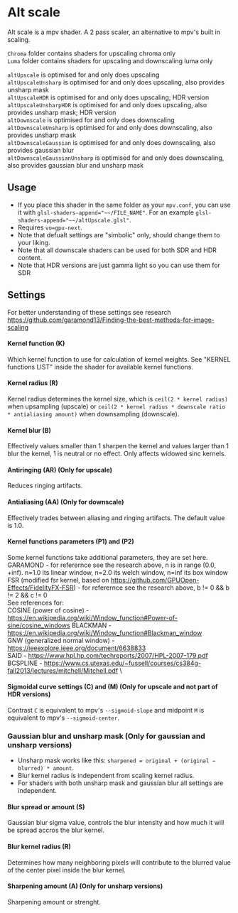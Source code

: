 # Alt scale
Alt scale is a mpv shader. A 2 pass scaler, an alternative to mpv's built in scaling.

`Chroma` folder contains shaders for upscaling chroma only \
`Luma` folder contains shaders for upscaling and downscaling luma only

`altUpscale` is optimised for and only does upscaling\
`altUpscaleUnsharp` is optimised for and only does upscaling, also provides unsharp mask\
`altUpscaleHDR` is optimised for and only does upscaling; HDR version\
`altUpscaleUnsharpHDR` is optimised for and only does upscaling, also provides unsharp mask; HDR version\
`altDownscale` is optimised for and only does downscaling\
`altDownscaleUnsharp` is optimised for and only does downscaling, also provides unsharp mask\
`altDownscaleGaussian` is optimised for and only does downscaling, also provides gaussian blur\
`altDownscaleGaussianUnsharp` is optimised for and only does downscaling, also provides gaussian blur and unsharp mask

## Usage
- If you place this shader in the same folder as your `mpv.conf`, you can use it with `glsl-shaders-append="~~/FILE_NAME"`. For an example `glsl-shaders-append="~~/altUpscale.glsl"`.
- Requires `vo=gpu-next`.
- Note that defualt settings are "simbolic" only, should change them to your liking.
- Note that all downscale shaders can be used for both SDR and HDR content.
- Note that HDR versions are just gamma light so you can use them for SDR

## Settings

For better understanding of these settings see research https://github.com/garamond13/Finding-the-best-methods-for-image-scaling

#### Kernel function (K)
Which kernel function to use for calculation of kernel weights. See "KERNEL functions LIST" inside the shader for available kernel functions.

#### Kernel radius (R)
Kernel radius determines the kernel size, which is `ceil(2 * kernel radius)` when upsampling (upscale) or `ceil(2 * kernel radius * downscale ratio * antialiasing amount)` when downsampling (downscale).

#### Kernel blur (B)
Effectively values smaller than 1 sharpen the kernel and values larger than 1 blur the kernel, 1 is neutral or no effect. Only affects widowed sinc kernels.

#### Antiringing (AR) (Only for upscale)
Reduces ringing artifacts.

#### Antialiasing (AA) (Only for downscale)
Effectively trades between aliasing and ringing artifacts. The default value is 1.0.

#### Kernel functions parameters (P1) and (P2)
Some kernel functions take additional parameters, they are set here. \
GARAMOND - for referernce see the research above, n is in range (0.0, +inf). n=1.0 its linear window, n=2.0 its welch window, n=inf its box window \
FSR (modified fsr kernel, based on https://github.com/GPUOpen-Effects/FidelityFX-FSR) - for referernce see the research above, b != 0 && b != 2 && c != 0 \
See references for: \
COSINE (power of cosine) - https://en.wikipedia.org/wiki/Window_function#Power-of-sine/cosine_windows
BLACKMAN - https://en.wikipedia.org/wiki/Window_function#Blackman_window \
GNW (generalized normal window) - https://ieeexplore.ieee.org/document/6638833 \
SAID - https://www.hpl.hp.com/techreports/2007/HPL-2007-179.pdf \
BCSPLINE - https://www.cs.utexas.edu/~fussell/courses/cs384g-fall2013/lectures/mitchell/Mitchell.pdf \

#### Sigmoidal curve settings (C) and (M) (Only for upscale and not part of HDR versions)
Contrast `C` is equivalent to mpv's `--sigmoid-slope` and midpoint `M` is equivalent to mpv's `--sigmoid-center`.

### Gaussian blur and unsharp mask (Only for gaussian and unsharp versions)
- Unsharp mask works like this: `sharpened = original + (original − blurred) * amount`.
- Blur kernel radius is independent from scaling kernel radius.
- For shaders with both unsharp mask and gaussian blur all settings are independent.

#### Blur spread or amount (S)
Gaussian blur sigma value, controls the blur intensity and how much it will be spread accros the blur kernel.

#### Blur kernel radius (R)
Determines how many neighboring pixels will contribute to the blurred value of the center pixel inside the blur kernel.

#### Sharpening amount (A) (Only for unsharp versions)
Sharpening amount or strenght.

